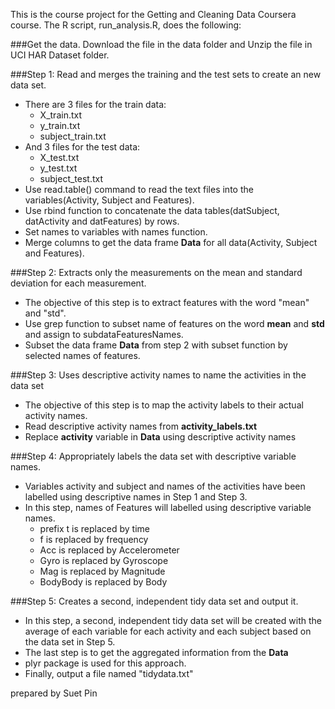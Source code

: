 This is the course project for the Getting and Cleaning Data Coursera course. 
The R script, run_analysis.R, does the following:

###Get the data.
Download the file in the data folder and Unzip the file in UCI HAR Dataset folder.

###Step 1: Read and merges the training and the test sets to create an new data set.
* There are 3 files for the train data:
  * X_train.txt
  * y_train.txt
  * subject_train.txt
* And 3 files for the test data:
  * X_test.txt
  * y_test.txt
  * subject_test.txt
* Use read.table() command to read the text files into the variables(Activity, Subject and Features).
* Use rbind function to concatenate the data tables(datSubject, datActivity and datFeatures) by rows.
* Set names to variables with names function.
* Merge columns to get the data frame **Data** for all data(Activity, Subject and Features).

###Step 2: Extracts only the measurements on the mean and standard deviation for each measurement.
* The objective of this step is to extract features with the word "mean" and "std".
* Use grep function to subset name of features on the word **mean** and **std** and assign to subdataFeaturesNames.
* Subset the data frame **Data** from step 2 with subset function by selected names of features.

###Step 3: Uses descriptive activity names to name the activities in the data set
* The objective of this step is to map the activity labels to their actual activity names.
* Read descriptive activity names from **activity_labels.txt**
* Replace **activity** variable in **Data** using descriptive activity names

###Step 4: Appropriately labels the data set with descriptive variable names.
* Variables activity and subject and names of the activities have been labelled using descriptive names in Step 1 and Step 3.
* In this step, names of Features will labelled using descriptive variable names.
  * prefix t is replaced by time
  * f is replaced by frequency
  * Acc is replaced by Accelerometer
  * Gyro is replaced by Gyroscope
  * Mag is replaced by Magnitude
  * BodyBody is replaced by Body
       
###Step 5: Creates a second, independent tidy data set and output it.
* In this step, a second, independent tidy data set will be created with the average of each variable for each activity and
  each subject based on the data set in Step 5.
* The last step is to get the aggregated information from the **Data**
* plyr package is used for this approach.
* Finally, output a file named "tidydata.txt"

prepared by Suet Pin
